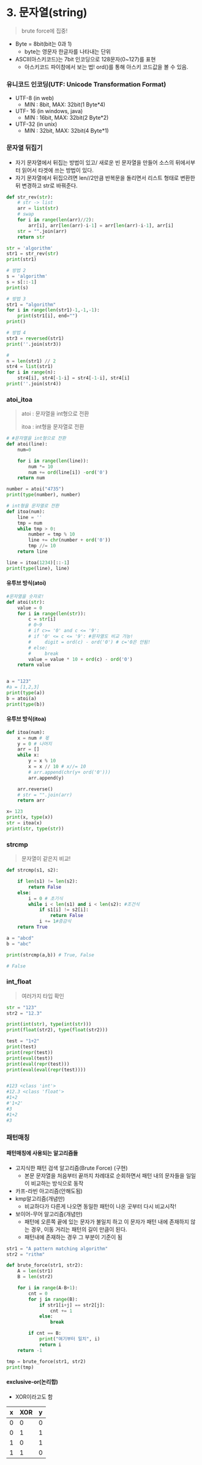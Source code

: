 # 3. 문자열(string)

> brute force에 집중!

- Byte = 8bit(bit는 0과 1)
  - byte는 영문자 한글자를 나타내는 단위
- ASCII(아스키코드)는 7bit 인코딩으로 128문자(0~127)를 표현
  - 아스키코드 파이참에서 보는 법! ord()를 통해 아스키 코드값을 볼 수 있음.

### 유니코드 인코딩(UTF: Unicode Transformation Format)

- UTF-8 (in web)
  - MIN : 8bit, MAX: 32bit(1 Byte*4)
- UTF- 16 (in windows, java)
  - MIN : 16bit, MAX: 32bit(2 Byte*2)
- UTF-32 (in unix)
  - MIN : 32bit, MAX: 32bit(4 Byte*1)

### 문자열 뒤집기

- 자기 문자열에서 뒤집는 방법이 있고/ 새로운 빈 문자열을 만들어 소스의 뒤에서부터 읽어서 타겟에 쓰는 방법이 있다.
- 자기 문자열에서 뒤집으려면 len//2만큼 반복문을 돌리면서 리스트 형태로 변환한 뒤 변경하고 str로 바꿔준다.

```python
def str_rev(str):
    # str -> list
    arr = list(str)
    # swap
    for i in range(len(arr)//2):
        arr[i], arr[len(arr)-i-1] = arr[len(arr)-i-1], arr[i]
    str = "".join(arr)
    return str

str = 'algorithm'
str1 = str_rev(str)
print(str1)

# 방법 2
s = 'algorithm'
s = s[::-1]
print(s)

# 방법 3
str1 = "algorithm"
for i in range(len(str1)-1,-1,-1):
    print(str1[i], end="")
print()

# 방법 4
str3 = reversed(str1)
print(''.join(str3))

#
n = len(str1) // 2
str4 = list(str1)
for i in range(n):
    str4[i], str4[-1-i] = str4[-1-i], str4[i]
print(''.join(str4))
```



### atoi_itoa

> atoi : 문자열을 int형으로 전환
>
> itoa : int형을 문자열로 전환

```python
# #문자열을 int형으로 전환
def atoi(line):
    num=0

    for i in range(len(line)):
        num *= 10
        num += ord(line[i]) -ord('0')
    return num

number = atoi("4735")
print(type(number), number)

# int형을 문자열로 전환
def itoa(num):
    line = ''
    tmp = num
    while tmp > 0:
        number = tmp % 10
        line += chr(number + ord('0'))
        tmp //= 10
    return line

line = itoa(1234)[::-1]
print(type(line), line)
```

#### 유투브 방식(atoi)

```python
#문자열을 숫자로!
def atoi(str):
    value = 0
    for i in range(len(str)):
        c = str[i]
        # 0~9
        # if c>= '0' and c <= '9':
        # if '0' <= c <= '9': #문자열도 비교 가능!
        #     digit = ord(c) - ord('0') # c='0은 안됨!
        # else:
        #     break
        value = value * 10 + ord(c) - ord('0')
    return value


a = "123"
#a = [1,2,3]
print(type(a))
b = atoi(a)
print(type(b))
```

#### 유투브 방식(itoa)

```python
def itoa(num):
    x = num # 몫
    y = 0 # 나머지
    arr = []
    while x:
        y = x % 10
        x = x // 10 # x//= 10
        # arr.append(chr(y+ ord('0')))
        arr.append(y)

    arr.reverse()
    # str = "".join(arr)
    return arr

x= 123
print(x, type(x))
str = itoa(x)
print(str, type(str))
```



### strcmp

> 문자열이 같은지 비교!

```python
def strcmp(s1, s2):

    if len(s1) != len(s2):
        return False
    else:
        i = 0 # 초기식
        while i < len(s1) and i < len(s2): #조건식
            if s1[i] != s2[i]:
                return False
            i += 1#증감식
    return True

a = "abcd"
b = "abc"

print(strcmp(a,b)) # True, False

# False
```

### int_float

> 여러가지 타입 확인

```python
str = "123"
str2 = "12.3"

print(int(str), type(int(str)))
print(float(str2), type(float(str2)))

test = "1+2"
print(test)
print(repr(test))
print(eval(test))
print(eval(repr(test)))
print(eval(eval(repr(test))))


#123 <class 'int'>
#12.3 <class 'float'>
#1+2
#'1+2'
#3
#1+2
#3
```



### 패턴매칭

#### 패턴매칭에 사용되는 알고리즘들

- 고지식한 패턴 검색 알고리즘(Brute Force) (구현)
  - 본문 문자열을 처음부터 끝까지 차례대로 순회하면서 패턴 내의 문자들을 일일이 비교하는 방식으로 동작
- 카프-라빈 아고리즘(안해도됨)
- kmp알고리즘(개념만)
  - 비교하다가 다른게 나오면 동일한 패턴이 나온 곳부터 다시 비교시작!
- 보이어-무어 알고리즘(개념만)
  - 패턴에 오른쪽 끝에 있는 문자가 불일치 하고 이 문자가 패턴 내에 존재하지 않는 경우, 이동 거리는 패턴의 길이 만큼이 된다.
  - 패턴내에 존재하는 경우 그 부분이 기준이 됨

```python
str1 = "A pattern matching algorithm"
str2 = "rithm"

def brute_force(str1, str2):
    A = len(str1)
    B = len(str2)

    for i in range(A-B+1):
        cnt = 0
        for j in range(B):
            if str1[i+j] == str2[j]:
                cnt += 1
            else:
                break

        if cnt == B:
            print("여기부터 일치", i)
            return i
    return -1

tmp = brute_force(str1, str2)
print(tmp)
```



#### exclusive-or(논리합)

- XOR이라고도 함

| x    | XOR  | y    |
| ---- | ---- | ---- |
| 0    | 0    | 0    |
| 0    | 1    | 1    |
| 1    | 0    | 1    |
| 1    | 1    | 0    |

